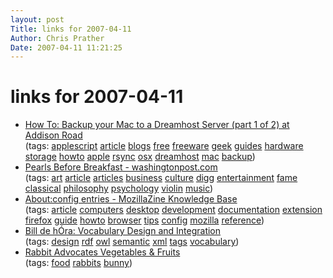 ```yaml
---
layout: post
Title: links for 2007-04-11  
Author: Chris Prather
Date: 2007-04-11 11:21:25
---
```


# links for 2007-04-11
<ul class="delicious">
	<li>
		<div class="delicious-link"><a href="http://addisonrd.com/WordPress/2007/03/09/how-to-backup-your-mac-to-a-dreamhost-server-part-1-of-2/">How To: Backup your Mac to a Dreamhost Server (part 1 of 2) at Addison Road</a></div>
		<div class="delicious-tags">(tags: <a href="http://del.icio.us/perigrin/applescript">applescript</a> <a href="http://del.icio.us/perigrin/article">article</a> <a href="http://del.icio.us/perigrin/blogs">blogs</a> <a href="http://del.icio.us/perigrin/free">free</a> <a href="http://del.icio.us/perigrin/freeware">freeware</a> <a href="http://del.icio.us/perigrin/geek">geek</a> <a href="http://del.icio.us/perigrin/guides">guides</a> <a href="http://del.icio.us/perigrin/hardware">hardware</a> <a href="http://del.icio.us/perigrin/storage">storage</a> <a href="http://del.icio.us/perigrin/howto">howto</a> <a href="http://del.icio.us/perigrin/apple">apple</a> <a href="http://del.icio.us/perigrin/rsync">rsync</a> <a href="http://del.icio.us/perigrin/osx">osx</a> <a href="http://del.icio.us/perigrin/dreamhost">dreamhost</a> <a href="http://del.icio.us/perigrin/mac">mac</a> <a href="http://del.icio.us/perigrin/backup">backup</a>)</div>
	</li>
	<li>
		<div class="delicious-link"><a href="http://www.washingtonpost.com/wp-dyn/content/article/2007/04/04/AR2007040401721.html?hpid=topnews">Pearls Before Breakfast - washingtonpost.com</a></div>
		<div class="delicious-tags">(tags: <a href="http://del.icio.us/perigrin/art">art</a> <a href="http://del.icio.us/perigrin/article">article</a> <a href="http://del.icio.us/perigrin/articles">articles</a> <a href="http://del.icio.us/perigrin/business">business</a> <a href="http://del.icio.us/perigrin/culture">culture</a> <a href="http://del.icio.us/perigrin/digg">digg</a> <a href="http://del.icio.us/perigrin/entertainment">entertainment</a> <a href="http://del.icio.us/perigrin/fame">fame</a> <a href="http://del.icio.us/perigrin/classical">classical</a> <a href="http://del.icio.us/perigrin/philosophy">philosophy</a> <a href="http://del.icio.us/perigrin/psychology">psychology</a> <a href="http://del.icio.us/perigrin/violin">violin</a> <a href="http://del.icio.us/perigrin/music">music</a>)</div>
	</li>
	<li>
		<div class="delicious-link"><a href="http://kb.mozillazine.org/About:config_entries">About:config entries - MozillaZine Knowledge Base</a></div>
		<div class="delicious-tags">(tags: <a href="http://del.icio.us/perigrin/article">article</a> <a href="http://del.icio.us/perigrin/computers">computers</a> <a href="http://del.icio.us/perigrin/desktop">desktop</a> <a href="http://del.icio.us/perigrin/development">development</a> <a href="http://del.icio.us/perigrin/documentation">documentation</a> <a href="http://del.icio.us/perigrin/extension">extension</a> <a href="http://del.icio.us/perigrin/firefox">firefox</a> <a href="http://del.icio.us/perigrin/guide">guide</a> <a href="http://del.icio.us/perigrin/howto">howto</a> <a href="http://del.icio.us/perigrin/browser">browser</a> <a href="http://del.icio.us/perigrin/tips">tips</a> <a href="http://del.icio.us/perigrin/config">config</a> <a href="http://del.icio.us/perigrin/mozilla">mozilla</a> <a href="http://del.icio.us/perigrin/reference">reference</a>)</div>
	</li>
	<li>
		<div class="delicious-link"><a href="http://www.dehora.net/journal/2007/04/data_integration.html">Bill de hÓra: Vocabulary Design and Integration</a></div>
		<div class="delicious-tags">(tags: <a href="http://del.icio.us/perigrin/design">design</a> <a href="http://del.icio.us/perigrin/rdf">rdf</a> <a href="http://del.icio.us/perigrin/owl">owl</a> <a href="http://del.icio.us/perigrin/semantic">semantic</a> <a href="http://del.icio.us/perigrin/xml">xml</a> <a href="http://del.icio.us/perigrin/tags">tags</a> <a href="http://del.icio.us/perigrin/vocabulary">vocabulary</a>)</div>
	</li>
	<li>
		<div class="delicious-link"><a href="http://www.adoptarabbit.com/articles/packet/abcvegi.html">Rabbit Advocates Vegetables & Fruits</a></div>
		<div class="delicious-tags">(tags: <a href="http://del.icio.us/perigrin/food">food</a> <a href="http://del.icio.us/perigrin/rabbits">rabbits</a> <a href="http://del.icio.us/perigrin/bunny">bunny</a>)</div>
	</li>
</ul>

